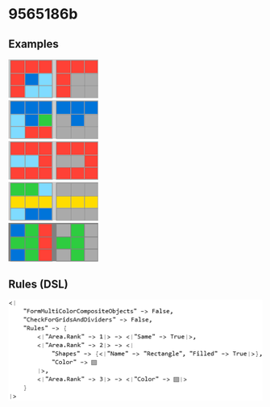 # 9565186b

## Examples

![ARC examples for 9565186b](examples.png?raw=true)

## Rules (DSL)

![DSL rules for 9565186b](rules.png?raw=true)

